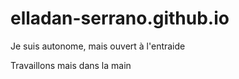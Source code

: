 # elladan-serrano.github.io
Je suis autonome, mais ouvert à l'entraide

Travaillons mais dans la main

